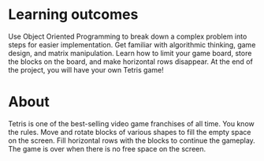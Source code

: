 # Learning outcomes

Use Object Oriented Programming to break down a complex problem into steps for easier implementation. Get familiar with algorithmic thinking, game design, and matrix manipulation. Learn how to limit your game board, store the blocks on the board, and make horizontal rows disappear. At the end of the project, you will have your own Tetris game!

# About

Tetris is one of the best-selling video game franchises of all time. You know the rules. Move and rotate blocks of various shapes to fill the empty space on the screen. Fill horizontal rows with the blocks to continue the gameplay. The game is over when there is no free space on the screen.
